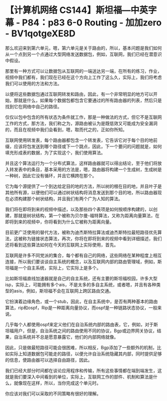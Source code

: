 # 【计算机网络 CS144】斯坦福—中英字幕 - P84：p83 6-0 Routing - 加加zero - BV1qotgeXE8D

那么欢迎来到第六单元，嗯，第六单元是关于路由的，所以，基本问题是我们如何从一个点到另一个点通过大型网络发送数据包，例如，互联网，我们已经在潜意识中假设。

那里有一种方式可以让数据包从互联网的一端送达另一端，在所有的练习，作业，视频中我们都有，我们现在已经在这个方向上工作了这么久，实际上，我们将考虑我们可以使用的方法和方法。

以便将这些数据包通过互联网转发和路由，因此，有一个非常明显的地方可以开始，那就是什么，如果每个数据包都包含它要通过的所有路由器的列表，然后只是找到它在网络中自己的路径。

仅仅以包中包含的所有状态为条件就工作，那是一种做法的方式，但它不是互联网工作的方式，那方法，我们称之为，源路由被认为是既低效又可能成为安全漏洞的，而且在视频中我们会看到，嗯，取而代之的，正如你所知。

互联网使用转发表，每个路由器都包含一个转发表，它告诉它对于每个目的地前缀，应该将包发送到哪个路径或下一个跳点，因此，下一个要问的问题就是，如何填充形成表的数据，为了实现这个，我们使用算法。

并且这个算法运行为一个分布式算法，这样路由器就可以得出结论，至于他们将放入转发表中的条目，基本采用的方法是，嗯，路由器将构建一个生成树，生成树是一种树，因此它没有循环，并且它横跨在那个。

它为每个源提供了一个到达给定目的地的方法，所以树的根在目的地，并且叶子是其他所有源，以便他们可以通过树状结构将消息发送到那个目的地，所以路由器现在必须构建那个树状结构，并且我们有两个广为人知的算法。

我们将在即将到来的视频中描述，以及那些四个表项是如何按顺序构建的，以创建，那就是树状结构，第一个被称为贝尔曼-福特算法，又称为距离向量算法，在即将到来的视频中，你将看到为什么它被称为距离向量。

目前更广泛使用的替代方法，被称为迪杰斯特拉算法或迪杰斯特拉最短路径优先算法，这被称为链接状态算法，再次，你将在即将到来的视频中看到详细描述，我们还将看到这些算法如何在今天的互联网上实际使用，首先。

互联网是许多不同党派的集合，每个都有自己的网络，这些网络在某种程度上相互连接，所以我们要谈谈自主系统的概念，以及互联网内部的路由管理域，例如，斯坦福是一个自主系统，实际上，它实际上是多个。

比如斯坦福直线加速器就是自己的自主系统，还有主要的斯坦福校园，许多大型isp，实际上，可能拥有多个ais，不是太多的多自主系统，或者嗯，并且有各种类型的asis，例如，斯坦福不会在互联网上跨区路由交通。

它扮演着边缘角色，或一个stub，因此，在自主系统中，是否有两种基本的路由算法，rip和ospf，Rip是一种距离向量协议，而ospf是一种链路状态协议，一般来说。

几乎每个人都使用ospf来定义他们在自治系统内部的路由表，它，例如，对于斯坦福用户，但是，自治系统之间的路由使用不同的协议，Bgp或边界网关协议，结果，自治系统并不总是愿意暴露它，他们的内部网络就像。

因此，只是做最短路径可能会很困难，所以相反，Bgp添加了一些额外的机制，比如实际上知道数据包可能走的路径，以便允许自治系统隐藏其内部，同时提供足够的信息，使路由器可以选择自由路径，因此。

我们已经大部分时间都在谈论应用程序和传输，所有这些事情都在端到端发生，这就是我们要深入中间看到的单位，实际上，互联网工作的部件、机制和算法是什么，就像现在这样，所以，当你完成这个单元时。

你应该对我们可以采取的不同策略有很好的理解。